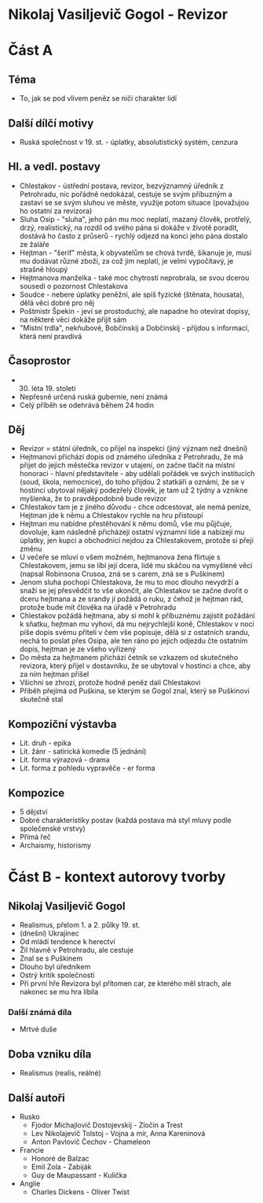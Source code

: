 # Nikolaj Vasiljevič Gogol - Revizor
# Část A

## Téma
- To, jak se pod vlivem peněz se ničí charakter lidí
## Další dílčí motivy
- Ruská společnost v 19. st. - úplatky, absolutistický systém, cenzura
## Hl. a vedl. postavy
- Chlestakov - ústřední postava, revizor, bezvýznamný úředník z Petrohradu, nic pořádně nedokázal, cestuje se svým příbuzným a zastaví se se svým sluhou ve měste, využije potom situace (považujou ho ostatní za revizora)
- Sluha Osip - "sluha", jeho pán mu moc neplatí, mazaný člověk, protřelý, drzý, realistický, na rozdíl od svého pána si dokáže v životě poradit, dostává ho často z průserů - rychlý odjezd na konci jeho pána dostalo ze žaláře
- Hejtman - "šerif" města, k obyvatelům se chová tvrdě, šikanuje je, musí mu dodávat různé zboží, za což jim neplatí, je velmi vypočítavý, je strašně hloupý
- Hejtmanova manželka - také moc chytrosti neprobrala, se svou dcerou sousedí o pozornost Chlestakova
- Soudce - nebere úplatky peněžní, ale spíš fyzické (štěnata, housata), dělá věci dobré pro něj
- Poštmistr Špekin - jeví se prostoduchý, ale napadne ho otevírat dopisy, na některé věci dokáže přijít sám
- "Místní trdla", nekňubové, Bobčinskij a Dobčinskij - příjdou s informací, která není pravdivá
## Časoprostor
- 30. léta 19. století
- Nepřesně určená ruská gubernie, není známá
- Celý příběh se odehrává během 24 hodin
## Děj
- Revizor = státní úředník, co přijel na inspekci (jiný význam než dnešní)
- Hejtmanovi přichází dopis od známého úředníka z Petrohradu, že má přijet do jejich městečka revizor v utajení, on začne tlačit na místní honoraci - hlavní představitele - aby udělali pořádek ve svých institucích (soud, škola, nemocnice), do toho přijdou 2 statkáři a oznámí, že se v hostinci ubytoval nějaký podezřelý člověk, je tam už 2 týdny a vznikne myšlenka, že to pravděpodobně bude revizor
- Chlestakov tam je z jiného důvodu - chce odcestovat, ale nemá peníze, Hejtman jde k němu a Chlestakov rychle na hru přistoupí
- Hejtman mu nabídne přestěhování k němu domů, vše mu půjčuje, dovoluje, kam následně přicházejí ostatní významní lidé a nabízejí mu úplatky, jen kupci a obchodníci nejdou za Chlestakovem, protože si přejí změnu
- U večeře se mluví o všem možném, hejtmanova žena flirtuje s Chlestakovem, jemu se líbí její dcera, lidé mu skáčou na vymyšlené věci (napsal Robinsona Crusoa, zná se s carem, zná se s Puškinem)
- Jenom sluha pochopí Chlestakova, že mu to moc dlouho nevydrží a snaží se jej přesvědčit to vše ukončit, ale Chlestakov se začne dvořit o dceru hejtmana a ze srandy jí požádá o ruku, z čehož je hejtman rád, protože bude mít člověka na úřadě v Petrohradu 
- Chlestakov požádá hejtmana, aby si mohl k příbuznému zajistit požádání k sňatku, hejtman mu vyhoví, dá mu nejrychlejší koně, Chlestakov v noci píše dopis svému příteli v čem vše popisuje, dělá si z ostatních srandu, nechá to poslat přes Osipa, ale ten ráno po jejich odjezdu čte ostatním dopis, hejtman je ze všeho vyřízený
- Do města za hejtmanem přichází četník se vzkazem od skutečného revizora, který přijel v dostavníku, že se ubytoval v hostinci a chce, aby za ním hejtman přišel
- Všichni se zhrozí, protože hodně peněz dali Chlestakovi
- Příběh přejímá od Puškina, se kterým se Gogol znal, který se Puškinovi skutečně stal
## Kompoziční výstavba
- Lit. druh - epika
- Lit. žánr - satirická komedie (5 jednání)
- Lit. forma výrazová - drama
- Lit. forma z pohledu vypravěče - er forma
## Kompozice
- 5 dějství
- Dobré charakteristiky postav (každá postava má styl mluvy podle společenské vrstvy)
- Přímá řeč
- Archaismy, historismy

# Část B - kontext autorovy tvorby
## Nikolaj Vasiljevič Gogol
- Realismus, přelom 1. a 2. půlky 19. st.
- (dnešní) Ukrajinec
- Od mládí tendence k herectví
- Žil hlavně v Petrohradu, ale cestuje
- Znal se s Puškinem
- Dlouho byl úředníkem
- Ostrý kritik společnosti
- Při první hře Revizora byl přítomen car, ze kterého měl strach, ale nakonec se mu hra líbila
### Další známá díla
- Mrtvé duše
## Doba vzniku díla
- Realismus (realis, reálné) 
## Další autoři
- Rusko
	- Fjodor Michajlovič Dostojevskij - Zločin a Trest
	- Lev Nikolajevič Tolstoj - Vojna a mír, Anna Kareninová
	- Anton Pavlovič Čechov - Chameleon
- Francie
	- Honoré de Balzac
	- Emil Zola - Zabiják
	- Guy de Maupassant - Kulička
- Anglie
	- Charles Dickens - Oliver Twist